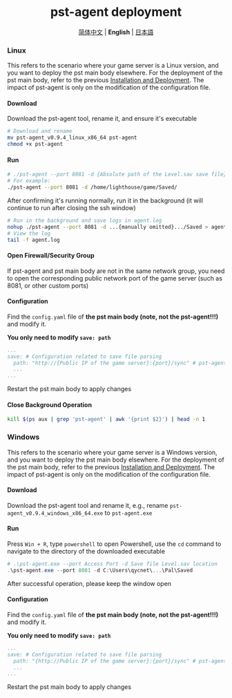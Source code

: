 <h1 align='center'>pst-agent deployment</h1>

<p align="center">
   <a href="/README.agent.md">简体中文</a> | <strong>English</strong> | <a href="/README.agent.ja.md">日本語</a>
</p>

### Linux

This refers to the scenario where your game server is a Linux version, and you want to deploy the pst main body elsewhere. For the deployment of the pst main body, refer to the previous [Installation and Deployment](./README.md#installation-and-deployment). The impact of pst-agent is only on the modification of the configuration file.

#### Download

Download the pst-agent tool, rename it, and ensure it's executable

```bash
# Download and rename
mv pst-agent_v0.9.4_linux_x86_64 pst-agent
chmod +x pst-agent
```

#### Run

```bash
# ./pst-agent --port 8081 -d {Absolute path of the Level.sav save file}
# For example:
./pst-agent --port 8081 -d /home/lighthouse/game/Saved/
```

After confirming it's running normally, run it in the background (it will continue to run after closing the ssh window)

```bash
# Run in the background and save logs in agent.log
nohup ./pst-agent --port 8081 -d ...{manually omitted}.../Saved > agent.log 2>&1 &
# View the log
tail -f agent.log
```

#### Open Firewall/Security Group

If pst-agent and pst main body are not in the same network group, you need to open the corresponding public network port of the game server (such as 8081, or other custom ports)

#### Configuration

Find the `config.yaml` file of **the pst main body (note, not the pst-agent!!!)** and modify it.

**You only need to modify `save: path`**

```yaml
...
save: # Configuration related to save file parsing
  path: "http://{Public IP of the game server}:{port}/sync" # pst-agent service interface
  ...
...
```

Restart the pst main body to apply changes

#### Close Background Operation

```bash
kill $(ps aux | grep 'pst-agent' | awk '{print $2}') | head -n 1
```

### Windows

This refers to the scenario where your game server is a Windows version, and you want to deploy the pst main body elsewhere. For the deployment of the pst main body, refer to the previous [Installation and Deployment](./README.md#installation-and-deployment). The impact of pst-agent is only on the modification of the configuration file.

#### Download

Download the pst-agent tool and rename it, e.g., rename `pst-agent_v0.9.4_windows_x86_64.exe` to `pst-agent.exe`

#### Run

Press `Win + R`, type `powershell` to open Powershell, use the `cd` command to navigate to the directory of the downloaded executable

```powershell
# .\pst-agent.exe --port Access Port -d Save file Level.sav location
.\pst-agent.exe --port 8081 -d C:\Users\qycnet\...\Pal\Saved
```

After successful operation, please keep the window open

#### Configuration

Find the `config.yaml` file of **the pst main body (note, not the pst-agent!!!)** and modify it.

**You only need to modify `save: path`**

```yaml
...
save: # Configuration related to save file parsing
  path: "{http://Public IP of the game server}:{port}/sync" # pst-agent service interface
  ...
...
```

Restart the pst main body to apply changes
